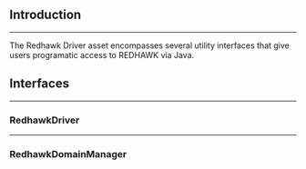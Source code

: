 ## Introduction 
***

The Redhawk Driver asset encompasses several utility interfaces that give users
programatic access to REDHAWK via Java. 

## Interfaces 
***

### RedhawkDriver
***

<!-- MACRO{snippet|id=rhdriverIntro|file=src/main/java/redhawk/driver/RedhawkDriver.java} -->

### RedhawkDomainManager

